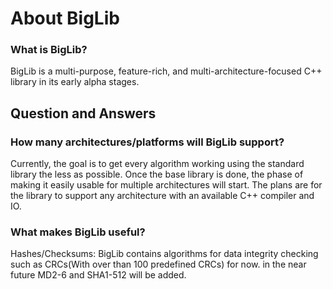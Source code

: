 
# About BigLib

### What is BigLib?
BigLib is a multi-purpose, feature-rich, and multi-architecture-focused C++ library in its early alpha stages. 

## Question and Answers

### How many architectures/platforms will BigLib support?
Currently, the goal is to get every algorithm working using the standard library the less as possible. Once the base library is done, the phase of making it easily usable for multiple architectures will start. The plans are for the library to support any architecture with an available C++ compiler and IO.

### What makes BigLib useful?
Hashes/Checksums: BigLib contains algorithms for data integrity checking such as CRCs(With over than 100 predefined CRCs) for now. in the near future MD2-6 and SHA1-512 will be added.

